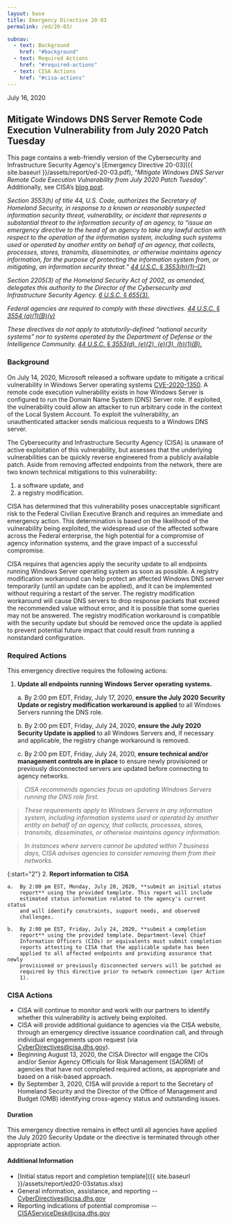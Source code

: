 ```yaml
---
layout: base
title: Emergency Directive 20-03
permalink: /ed/20-03/

subnav:
  - text: Background
    href: "#background"
  - text: Required Actions
    href: "#required-actions"
  - text: CISA Actions
    href: "#cisa-actions"
---
```

July 16, 2020
##  Mitigate Windows DNS Server Remote Code Execution Vulnerability from July 2020 Patch Tuesday

This page contains a web-friendly version of the Cybersecurity and Infrastructure Security Agency's [Emergency Directive 20-03]({{ site.baseurl }}/assets/report/ed-20-03.pdf), “_Mitigate Windows DNS Server Remote Code Execution Vulnerability from July 2020 Patch Tuesday_”. Additionally, see CISA’s [blog post](https://www.cisa.gov/blog/2020/07/16/emergency-directive-ed-20-03-windows-dns-server-vulnerability).

*Section 3553(h) of title 44, U.S. Code, authorizes the Secretary of Homeland Security, in response to a known or reasonably suspected information security threat, vulnerability, or incident that represents a substantial threat to the information security of an agency, to “issue an emergency directive to the head of an agency to take any lawful action with respect to the operation of the information system, including such systems used or operated by another entity on behalf of an agency, that collects, processes, stores, transmits, disseminates, or otherwise maintains agency information, for the purpose of protecting the information system from, or mitigating, an information security threat.” [44 U.S.C. § 3553(h)(1)–(2)](http://uscode.house.gov/view.xhtml?req=(title:44%20section:3553%20edition:prelim)%20OR%20(granuleid:USC-prelim-title44-section3553)&f=treesort&edition=prelim&num=0&jumpTo=true)*

*Section 2205(3) of the Homeland Security Act of 2002, as amended, delegates this authority to the Director of the Cybersecurity and Infrastructure Security Agency. [6 U.S.C. § 655(3).](http://uscode.house.gov/view.xhtml?req=(title:6%20section:655%20edition:prelim)%20OR%20(granuleid:USC-prelim-title6-section655)&f=treesort&edition=prelim&num=0&jumpTo=true)*

*Federal agencies are required to comply with these directives. [44 U.S.C. § 3554 (a)(1)(B)(v)](http://uscode.house.gov/view.xhtml?req=(title:44%20section:3554%20edition:prelim)%20OR%20(granuleid:USC-prelim-title44-section3554)&f=treesort&edition=prelim&num=0&jumpTo=true)*

*These directives do not apply to statutorily-defined “national security systems” nor to systems operated by the Department of Defense or the Intelligence Community. [44 U.S.C. § 3553(d), (e)(2), (e)(3), (h)(1)(B).](http://uscode.house.gov/view.xhtml?req=(title:44%20section:3553%20edition:prelim)%20OR%20(granuleid:USC-prelim-title44-section3553)&f=treesort&edition=prelim&num=0&jumpTo=true)*

### Background

On July 14, 2020, Microsoft released a software update to mitigate a
critical vulnerability in Windows Server operating systems
[CVE-2020-1350](https://portal.msrc.microsoft.com/en-US/security-guidance/advisory/CVE-2020-1350). A remote code execution vulnerability exists in how
Windows Server is configured to run the Domain Name System (DNS) Server
role. If exploited, the vulnerability could allow an attacker to run
arbitrary code in the context of the Local System Account. To exploit
the vulnerability, an unauthenticated attacker sends malicious requests
to a Windows DNS server.

The Cybersecurity and Infrastructure Security Agency (CISA) is unaware
of active exploitation of this vulnerability, but assesses that the
underlying vulnerabilities can be quickly reverse engineered from a
publicly available patch. Aside from removing affected endpoints from
the network, there are two known technical mitigations to this
vulnerability:

1.  a software update, and
2.  a registry modification.

CISA has determined that this vulnerability poses unacceptable
significant risk to the Federal Civilian Executive Branch and requires
an immediate and emergency action. This determination is based on the
likelihood of the vulnerability being exploited, the widespread use of
the affected software across the Federal enterprise, the high potential
for a compromise of agency information systems, and the grave impact of
a successful compromise.

CISA requires that agencies apply the security update to all endpoints
running Windows Server operating system as soon as possible. A registry
modification workaround can help protect an affected Windows DNS server
temporarily (until an update can be applied), and it can be implemented
without requiring a restart of the server. The registry modification
workaround will cause DNS servers to drop response packets that exceed
the recommended value without error, and it is possible that some
queries may not be answered. The registry modification workaround is
compatible with the security update but should be removed once the
update is applied to prevent potential future impact that could result
from running a nonstandard configuration.

### Required Actions
This emergency directive requires the following actions:

1.  **Update all endpoints running Windows Server operating systems.**

    a.  By 2:00 pm EDT, Friday, July 17, 2020, **ensure the July 2020
        Security Update or registry modification workaround is applied**
        to all Windows Servers running the DNS role.

    b.  By 2:00 pm EDT, Friday, July 24, 2020, **ensure the July 2020
        Security Update is applied** to all Windows Servers and, if
        necessary and applicable, the registry change workaround is
        removed.

    c.  By 2:00 pm EDT, Friday, July 24, 2020, **ensure technical and/or
        management controls are in place** to ensure newly provisioned
        or previously disconnected servers are updated before connecting
        to agency networks.

>*CISA recommends agencies focus on updating Windows Servers running the DNS role first.*

>*These requirements apply to Windows Servers in any information system, including information systems used or operated by another entity on behalf of an agency, that collects, processes, stores, transmits, disseminates, or otherwise maintains agency information.*

>*In instances where servers cannot be updated within 7 business days, CISA advises agencies to consider removing them from their networks.*

{:start="2"}
2.  **Report information to CISA**

    a.  By 2:00 pm EST, Monday, July 20, 2020, **submit an initial status
        report** using the provided template. This report will include
        estimated status information related to the agency's current status
        and will identify constraints, support needs, and observed
        challenges.

    b.  By 2:00 pm EST, Friday, July 24, 2020, **submit a completion
        report** using the provided template. Department-level Chief
        Information Officers (CIOs) or equivalents must submit completion
        reports attesting to CISA that the applicable update has been
        applied to all affected endpoints and providing assurance that newly
        provisioned or previously disconnected servers will be patched as
        required by this directive prior to network connection (per Action
        1).

### CISA Actions

* CISA will continue to monitor and work with our partners to identify whether this vulnerability is actively being exploited.
* CISA will provide additional guidance to agencies via the CISA website, through an emergency directive issuance coordination call, and through individual engagements upon request (via <CyberDirectives@cisa.dhs.gov>).
* Beginning August 13, 2020, the CISA Director will engage the CIOs and/or Senior Agency Officials for Risk Management (SAORM) of agencies that have not completed required actions, as appropriate and based on a risk-based approach.
* By September 3, 2020, CISA will provide a report to the Secretary of Homeland Security and the Director of the Office of Management and Budget (OMB) identifying cross-agency status and outstanding issues.

#### Duration

This emergency directive remains in effect until all agencies have applied the July 2020 Security Update or the directive is terminated through other appropriate action.

#### Additional Information
* [Initial status report and completion template]({{ site.baseurl }}/assets/report/ed20-03status.xlsx)
* General information, assistance, and reporting -- <CyberDirectives@cisa.dhs.gov>
* Reporting indications of potential compromise --   <CISAServiceDesk@cisa.dhs.gov>

